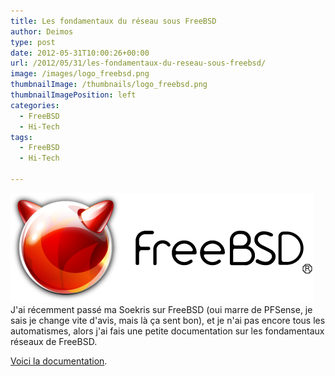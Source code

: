 ```yaml
---
title: Les fondamentaux du réseau sous FreeBSD
author: Deimos
type: post
date: 2012-05-31T10:00:26+00:00
url: /2012/05/31/les-fondamentaux-du-reseau-sous-freebsd/
image: /images/logo_freebsd.png
thumbnailImage: /thumbnails/logo_freebsd.png
thumbnailImagePosition: left
categories:
  - FreeBSD
  - Hi-Tech
tags:
  - FreeBSD
  - Hi-Tech

---
```

![Poweredbyfreebsd](/images/logo_freebsd.png)
J'ai récemment passé ma Soekris sur FreeBSD (oui marre de PFSense, je sais je change vite d'avis, mais là ça sent bon), et je n'ai pas encore tous les automatismes, alors j'ai fais une petite documentation sur les fondamentaux réseaux de FreeBSD.

[Voici la documentation](http://wiki.deimos.fr/Configurer_le_r%C3%A9seau_sous_FreeBSD).